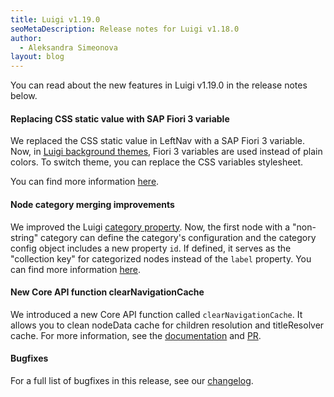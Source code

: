 ```yaml
---
title: Luigi v1.19.0
seoMetaDescription: Release notes for Luigi v1.18.0
author:
  - Aleksandra Simeonova
layout: blog
---
```


You can read about the new features in Luigi v1.19.0 in the release notes below.

<!-- Excerpt -->

#### Replacing CSS static value with SAP Fiori 3 variable

We replaced the CSS static value in LeftNav with a SAP Fiori 3 variable. Now, in [Luigi background themes](https://docs.luigi-project.io/docs/luigi-core-api/?section=theming), Fiori 3 variables are used instead of plain colors. To switch theme, you can replace the CSS variables stylesheet.

You can find more information [here](https://github.com/luigi-project/luigi/pull/2369).


#### Node category merging improvements

We improved the Luigi [category property](https://docs.luigi-project.io/docs/navigation-configuration/?section=category). Now, the  first node with a "non-string" category can define the category's configuration and the category config object includes a new property `id`. If defined, it serves as the "collection key" for categorized nodes instead of the `label` property. You can find more information [here](https://github.com/luigi-project/luigi/pull/2352).


#### New Core API function clearNavigationCache

We introduced a new Core API function called `clearNavigationCache`. It allows you to clean nodeData cache for children resolution and titleResolver cache. For more information, see the [documentation](https://docs.luigi-project.io/docs/luigi-core-api/?section=clearnavigationcache) and [PR](https://github.com/luigi-project/luigi/pull/2383).

#### Bugfixes

For a full list of bugfixes in this release, see our [changelog](https://github.com/luigi-project/luigi/blob/main/CHANGELOG.md).

